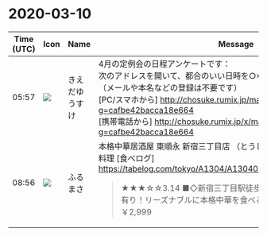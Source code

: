 # 2020-03-10

|Time (UTC)|Icon|Name|Message|
|---|---|---|---|
|05:57|![](https://avatars.slack-edge.com/2019-03-11/571585797168_09840ca518e784c46d3a_72.png)|きえだゆうすけ|4月の定例会の日程アンケートです：<br>次のアドレスを開いて、都合のいい日時を○×で記入してください。<br>（メールや本名などの登録は不要です）<br>[PC/スマホから] <http://chosuke.rumix.jp/main.aspx?g=cafbe42bacca18e664><br>[携帯電話から] <http://chosuke.rumix.jp/x/main.aspx?g=cafbe42bacca18e664>|
|08:56|![](https://secure.gravatar.com/avatar/76a0f849e297e2ebb941be896336414e.jpg?s=72&d=https%3A%2F%2Fa.slack-edge.com%2Fdf10d%2Fimg%2Favatars%2Fava_0021-72.png)|ふるまさ|本格中華居酒屋 東順永 新宿三丁目店 （とうじゅんえん） - 新宿御苑前/中華料理 [食べログ]<br><https://tabelog.com/tokyo/A1304/A130401/13101635/party/71990914><br><blockquote>★★★☆☆3.14 ■◇新宿三丁目駅徒歩3分◇食べ放題有り！飲み放題有り！リーズナブルに本格中華を食べる！！ ■予算(夜):￥2,000～￥2,999</blockquote>|
